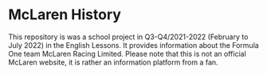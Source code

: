 # McLaren History

This repository is was a school project in Q3-Q4/2021-2022 (February to July 2022) in the English Lessons. It provides information about the Formula One team McLaren Racing Limited.
Please note that this is not an official McLaren website, it is rather an information platform from a fan.
